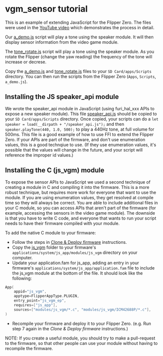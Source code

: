 # vgm_sensor tutorial

This is an example of extending JavaScript for the Flipper Zero.  The files were used in the [YouTube video](https://youtu.be/EtOZN3Rh47c) which demonstrates the process in detail.

Our [a_demo.js](./a_demo.js) script will play a tone using the speaker module.  It will then display sensor information from the video game module.

The [tone_rotate.js](./tone_rotate.js) script will play a tone using the speaker module.  As you rotate the Flipper (change the yaw reading) the frequency of the tone will increase or decrese.

Copy the [a_demo.js](./a_demo.js) and [tone_rotate.js](./tone_rotate.js) files to your `SD Card/apps/Scripts` directory.  You can then run the scripts from the Flipper Zero (`Apps`, `Scripts`, `a_demo.js`).

## Installing the JS speaker_api module
We wrote the speaker_api module in JavaScript (using furi_hal_xxx APIs to expose a new speaker module).  This file [speaker_api.js](./speaker_api.js) should be copied to your `SD Card/apps/Scripts` directory.  Once copied, your scripts can do a `let speaker = load(__dirpath + "/speaker_api.js");` and then `speaker.playTone(440, 1.0, 500);` to play a 440Hz tone, at full volume for 500ms.  This file is a good example of how to use FFI to extend the Flipper Zero.  If your APIs are part of the firmware, and don't use enumeration values, this is a good technqiue to use.  (If they use enumeration values, it's possible that the values will change in the future, and your script will reference the improper id values.)

## Installing the C (js_vgm) module
To expose the sensor APIs to JavaScript we used a second technique of creating a module in C and compiling it into the firmware.  This is a more robust technique, but requires more work for everyone that want to use the module.  If you are using enumeration values, they get resolved at compile time so they will always be correct.  You are able to include additional files in your C module, so you can access APIs that aren't part of the firmware (for example, accessing the sensors in the video game module).  The downside is that you have to write C code, and everyone that wants to run your script needs to have their firmware compiled with your module.

To add the native C module to your firmware:
- Follow the steps in [Clone & Deploy firmware](https://github.com/jamisonderek/flipper-zero-tutorials/wiki/Install-Firmware-and-Apps#clone--deploy-firmware) instructions.
- Copy the [js_vgm](./js_vgm) folder to your firmware's `applications/system/js_app/modules/js_vgm` directory on your computer.
- Update your application.fam for js_app, adding an entry in your firmware's `applications/system/js_app/application.fam` file to include the js_vgm module at the bottom of the file.  It should look like the following:
```c
App(
    appid="js_vgm",
    apptype=FlipperAppType.PLUGIN,
    entry_point="js_vgm_ep",
    requires=["js_app"],
    sources=["modules/js_vgm/*.c", "modules/js_vgm/ICM42688P/*.c"],
)
```
- Recompile your firmware and deploy it to your Flipper Zero.  (e.g. Run step 7 again in the *Clone & Deploy firmware* instructions.)

NOTE: If you create a useful module, you should try to make a pull-request to the firmware, so that other people can use your module without having to recompile the firmware.